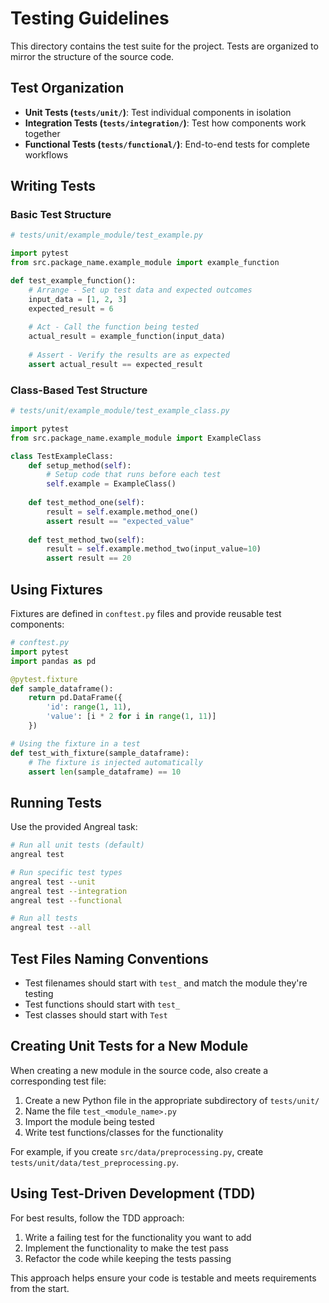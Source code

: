 # Testing Guidelines

This directory contains the test suite for the project. Tests are organized to mirror the structure of the source code.

## Test Organization

- **Unit Tests (`tests/unit/`)**: Test individual components in isolation
- **Integration Tests (`tests/integration/`)**: Test how components work together
- **Functional Tests (`tests/functional/`)**: End-to-end tests for complete workflows

## Writing Tests

### Basic Test Structure

```python
# tests/unit/example_module/test_example.py

import pytest
from src.package_name.example_module import example_function

def test_example_function():
    # Arrange - Set up test data and expected outcomes
    input_data = [1, 2, 3]
    expected_result = 6
    
    # Act - Call the function being tested
    actual_result = example_function(input_data)
    
    # Assert - Verify the results are as expected
    assert actual_result == expected_result
```

### Class-Based Test Structure

```python
# tests/unit/example_module/test_example_class.py

import pytest
from src.package_name.example_module import ExampleClass

class TestExampleClass:
    def setup_method(self):
        # Setup code that runs before each test
        self.example = ExampleClass()
    
    def test_method_one(self):
        result = self.example.method_one()
        assert result == "expected_value"
    
    def test_method_two(self):
        result = self.example.method_two(input_value=10)
        assert result == 20
```

## Using Fixtures

Fixtures are defined in `conftest.py` files and provide reusable test components:

```python
# conftest.py
import pytest
import pandas as pd

@pytest.fixture
def sample_dataframe():
    return pd.DataFrame({
        'id': range(1, 11),
        'value': [i * 2 for i in range(1, 11)]
    })

# Using the fixture in a test
def test_with_fixture(sample_dataframe):
    # The fixture is injected automatically
    assert len(sample_dataframe) == 10
```

## Running Tests

Use the provided Angreal task:

```bash
# Run all unit tests (default)
angreal test

# Run specific test types
angreal test --unit
angreal test --integration
angreal test --functional

# Run all tests
angreal test --all
```

## Test Files Naming Conventions

- Test filenames should start with `test_` and match the module they're testing
- Test functions should start with `test_`
- Test classes should start with `Test`

## Creating Unit Tests for a New Module

When creating a new module in the source code, also create a corresponding test file:

1. Create a new Python file in the appropriate subdirectory of `tests/unit/`
2. Name the file `test_<module_name>.py`
3. Import the module being tested
4. Write test functions/classes for the functionality

For example, if you create `src/data/preprocessing.py`, create `tests/unit/data/test_preprocessing.py`.

## Using Test-Driven Development (TDD)

For best results, follow the TDD approach:

1. Write a failing test for the functionality you want to add
2. Implement the functionality to make the test pass
3. Refactor the code while keeping the tests passing

This approach helps ensure your code is testable and meets requirements from the start.
